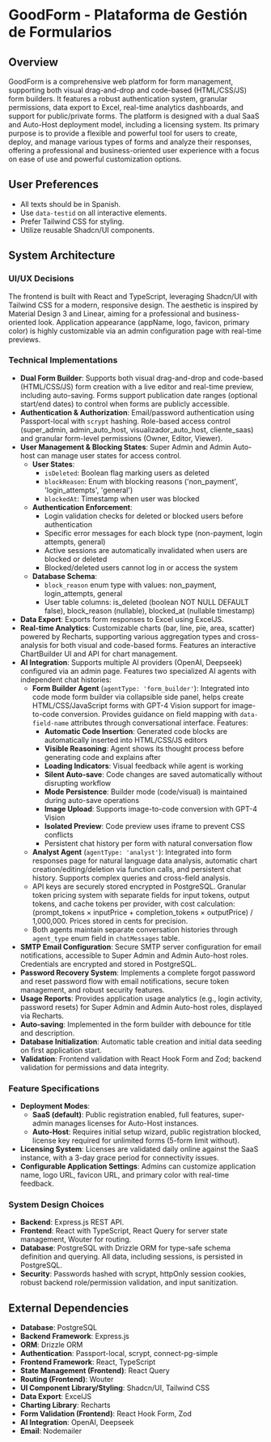 # GoodForm - Plataforma de Gestión de Formularios

## Overview
GoodForm is a comprehensive web platform for form management, supporting both visual drag-and-drop and code-based (HTML/CSS/JS) form builders. It features a robust authentication system, granular permissions, data export to Excel, real-time analytics dashboards, and support for public/private forms. The platform is designed with a dual SaaS and Auto-Host deployment model, including a licensing system. Its primary purpose is to provide a flexible and powerful tool for users to create, deploy, and manage various types of forms and analyze their responses, offering a professional and business-oriented user experience with a focus on ease of use and powerful customization options.

## User Preferences
- All texts should be in Spanish.
- Use `data-testid` on all interactive elements.
- Prefer Tailwind CSS for styling.
- Utilize reusable Shadcn/UI components.

## System Architecture

### UI/UX Decisions
The frontend is built with React and TypeScript, leveraging Shadcn/UI with Tailwind CSS for a modern, responsive design. The aesthetic is inspired by Material Design 3 and Linear, aiming for a professional and business-oriented look. Application appearance (appName, logo, favicon, primary color) is highly customizable via an admin configuration page with real-time previews.

### Technical Implementations
- **Dual Form Builder**: Supports both visual drag-and-drop and code-based (HTML/CSS/JS) form creation with a live editor and real-time preview, including auto-saving. Forms support publication date ranges (optional start/end dates) to control when forms are publicly accessible.
- **Authentication & Authorization**: Email/password authentication using Passport-local with `scrypt` hashing. Role-based access control (super_admin, admin_auto_host, visualizador_auto_host, cliente_saas) and granular form-level permissions (Owner, Editor, Viewer).
- **User Management & Blocking States**: Super Admin and Admin Auto-host can manage user states for access control.
  - **User States**:
    - `isDeleted`: Boolean flag marking users as deleted
    - `blockReason`: Enum with blocking reasons ('non_payment', 'login_attempts', 'general')
    - `blockedAt`: Timestamp when user was blocked
  - **Authentication Enforcement**:
    - Login validation checks for deleted or blocked users before authentication
    - Specific error messages for each block type (non-payment, login attempts, general)
    - Active sessions are automatically invalidated when users are blocked or deleted
    - Blocked/deleted users cannot log in or access the system
  - **Database Schema**:
    - `block_reason` enum type with values: non_payment, login_attempts, general
    - User table columns: is_deleted (boolean NOT NULL DEFAULT false), block_reason (nullable), blocked_at (nullable timestamp)
- **Data Export**: Exports form responses to Excel using ExcelJS.
- **Real-time Analytics**: Customizable charts (bar, line, pie, area, scatter) powered by Recharts, supporting various aggregation types and cross-analysis for both visual and code-based forms. Features an interactive ChartBuilder UI and API for chart management.
- **AI Integration**: Supports multiple AI providers (OpenAI, Deepseek) configured via an admin page. Features two specialized AI agents with independent chat histories:
  - **Form Builder Agent** (`agentType: 'form_builder'`): Integrated into code mode form builder via collapsible side panel, helps create HTML/CSS/JavaScript forms with GPT-4 Vision support for image-to-code conversion. Provides guidance on field mapping with `data-field-name` attributes through conversational interface. Features:
    - **Automatic Code Insertion**: Generated code blocks are automatically inserted into HTML/CSS/JS editors
    - **Visible Reasoning**: Agent shows its thought process before generating code and explains after
    - **Loading Indicators**: Visual feedback while agent is working
    - **Silent Auto-save**: Code changes are saved automatically without disrupting workflow
    - **Mode Persistence**: Builder mode (code/visual) is maintained during auto-save operations
    - **Image Upload**: Supports image-to-code conversion with GPT-4 Vision
    - **Isolated Preview**: Code preview uses iframe to prevent CSS conflicts
    - Persistent chat history per form with natural conversation flow
  - **Analyst Agent** (`agentType: 'analyst'`): Integrated into form responses page for natural language data analysis, automatic chart creation/editing/deletion via function calls, and persistent chat history. Supports complex queries and cross-field analysis.
  - API keys are securely stored encrypted in PostgreSQL. Granular token pricing system with separate fields for input tokens, output tokens, and cache tokens per provider, with cost calculation: (prompt_tokens × inputPrice + completion_tokens × outputPrice) / 1,000,000. Prices stored in cents for precision.
  - Both agents maintain separate conversation histories through `agent_type` enum field in `chatMessages` table.
- **SMTP Email Configuration**: Secure SMTP server configuration for email notifications, accessible to Super Admin and Admin Auto-host roles. Credentials are encrypted and stored in PostgreSQL.
- **Password Recovery System**: Implements a complete forgot password and reset password flow with email notifications, secure token management, and robust security features.
- **Usage Reports**: Provides application usage analytics (e.g., login activity, password resets) for Super Admin and Admin Auto-host roles, displayed via Recharts.
- **Auto-saving**: Implemented in the form builder with debounce for title and description.
- **Database Initialization**: Automatic table creation and initial data seeding on first application start.
- **Validation**: Frontend validation with React Hook Form and Zod; backend validation for permissions and data integrity.

### Feature Specifications
- **Deployment Modes**:
    - **SaaS (default)**: Public registration enabled, full features, super-admin manages licenses for Auto-Host instances.
    - **Auto-Host**: Requires initial setup wizard, public registration blocked, license key required for unlimited forms (5-form limit without).
- **Licensing System**: Licenses are validated daily online against the SaaS instance, with a 3-day grace period for connectivity issues.
- **Configurable Application Settings**: Admins can customize application name, logo URL, favicon URL, and primary color with real-time feedback.

### System Design Choices
- **Backend**: Express.js REST API.
- **Frontend**: React with TypeScript, React Query for server state management, Wouter for routing.
- **Database**: PostgreSQL with Drizzle ORM for type-safe schema definition and querying. All data, including sessions, is persisted in PostgreSQL.
- **Security**: Passwords hashed with scrypt, httpOnly session cookies, robust backend role/permission validation, and input sanitization.

## External Dependencies

- **Database**: PostgreSQL
- **Backend Framework**: Express.js
- **ORM**: Drizzle ORM
- **Authentication**: Passport-local, scrypt, connect-pg-simple
- **Frontend Framework**: React, TypeScript
- **State Management (Frontend)**: React Query
- **Routing (Frontend)**: Wouter
- **UI Component Library/Styling**: Shadcn/UI, Tailwind CSS
- **Data Export**: ExcelJS
- **Charting Library**: Recharts
- **Form Validation (Frontend)**: React Hook Form, Zod
- **AI Integration**: OpenAI, Deepseek
- **Email**: Nodemailer